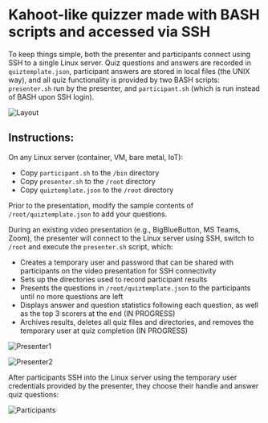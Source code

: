 # Kahoot-like quizzer made with BASH scripts and accessed via SSH

To keep things simple, both the presenter and participants connect using SSH to a single Linux server. Quiz questions and answers are recorded in `quiztemplate.json`, participant answers are stored in local files (the UNIX way), and all quiz functionality is provided by two BASH scripts: `presenter.sh` run by the presenter, and `participant.sh` (which is run instead of BASH upon SSH login).

![Layout](https://github.com/jasoneckert/SSHquiz/blob/main/docs/layout.png?raw=true)

## Instructions:
On any Linux server (container, VM, bare metal, IoT):
- Copy `participant.sh` to the `/bin` directory
- Copy `presenter.sh` to the `/root` directory
- Copy `quiztemplate.json` to the `/root` directory

Prior to the presentation, modify the sample contents of `/root/quiztemplate.json` to add your questions.

During an existing video presentation (e.g., BigBlueButton, MS Teams, Zoom), the presenter will connect to the Linux server using SSH, switch to `/root` and execute the `presenter.sh` script, which:
- Creates a temporary user and password that can be shared with participants on the video presentation for SSH connectivity
- Sets up the directories used to record participant results
- Presents the questions in `/root/quiztemplate.json` to the participants until no more questions are left
- Displays answer and question statistics following each question, as well as the top 3 scorers at the end (IN PROGRESS)
- Archives results, deletes all quiz files and directories, and removes the temporary user at quiz completion (IN PROGRESS)

![Presenter1](https://github.com/jasoneckert/SSHquiz/blob/main/docs/presenter1.png?raw=true)

![Presenter2](https://github.com/jasoneckert/SSHquiz/blob/main/docs/presenter2.png?raw=true)

After participants SSH into the Linux server using the temporary user credentials provided by the presenter, they choose their handle and answer quiz questions:

![Participants](https://github.com/jasoneckert/SSHquiz/blob/main/docs/participantscreen.png?raw=true)

